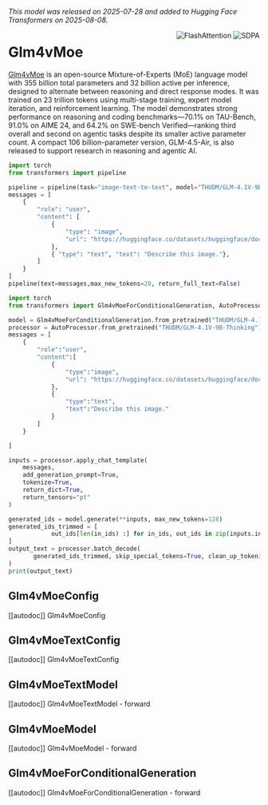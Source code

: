 <!--Copyright 2025 The ZhipuAI Inc. and The HuggingFace Inc. team. All rights reserved.

Licensed under the Apache License, Version 2.0 (the "License"); you may not use this file except in compliance with
the License. You may obtain a copy of the License at

http://www.apache.org/licenses/LICENSE-2.0

Unless required by applicable law or agreed to in writing, software distributed under the License is distributed on
an "AS IS" BASIS, WITHOUT WARRANTIES OR CONDITIONS OF ANY KIND, either express or implied. See the License for the
specific language governing permissions and limitations under the License.

⚠️ Note that this file is in Markdown but contain specific syntax for our doc-builder (similar to MDX) that may not be
rendered properly in your Markdown viewer.

-->
*This model was released on 2025-07-28 and added to Hugging Face Transformers on 2025-08-08.*

<div style="float: right;">
    <div class="flex flex-wrap space-x-1">
        <img alt="FlashAttention" src="https://img.shields.io/badge/%E2%9A%A1%EF%B8%8E%20FlashAttention-eae0c8?style=flat">
        <img alt="SDPA" src="https://img.shields.io/badge/SDPA-DE3412?style=flat&logo=pytorch&logoColor=white">
    </div>
</div>

# Glm4vMoe

[Glm4vMoe](https://huggingface.co/papers/2508.06471) is an open-source Mixture-of-Experts (MoE) language model with 355 billion total parameters and 32 billion active per inference, designed to alternate between reasoning and direct response modes. It was trained on 23 trillion tokens using multi-stage training, expert model iteration, and reinforcement learning. The model demonstrates strong performance on reasoning and coding benchmarks—70.1% on TAU-Bench, 91.0% on AIME 24, and 64.2% on SWE-bench Verified—ranking third overall and second on agentic tasks despite its smaller active parameter count. A compact 106 billion-parameter version, GLM-4.5-Air, is also released to support research in reasoning and agentic AI.

<hfoptions id="usage">
<hfoption id="Pipeline">

```py
import torch
from transformers import pipeline

pipeline = pipeline(task="image-text-to-text", model="THUDM/GLM-4.1V-9B-Thinking", dtype="auto")
messages = [
    {
        "role": "user",
        "content": [
            {
                "type": "image",
                "url": "https://huggingface.co/datasets/huggingface/documentation-images/resolve/main/pipeline-cat-chonk.jpeg",
            },
            { "type": "text", "text": "Describe this image."},
        ]
    }
]
pipeline(text=messages,max_new_tokens=20, return_full_text=False)
```

</hfoption>
<hfoption id="Glm4vMoeForConditionalGeneration">

```py
import torch
from transformers import Glm4vMoeForConditionalGeneration, AutoProcessor

model = Glm4vMoeForConditionalGeneration.from_pretrained("THUDM/GLM-4.1V-9B-Thinking", dtype="auto")
processor = AutoProcessor.from_pretrained("THUDM/GLM-4.1V-9B-Thinking")
messages = [
    {
        "role":"user",
        "content":[
            {
                "type":"image",
                "url": "https://huggingface.co/datasets/huggingface/documentation-images/resolve/main/pipeline-cat-chonk.jpeg"
            },
            {
                "type":"text",
                "text":"Describe this image."
            }
        ]
    }

]

inputs = processor.apply_chat_template(
    messages,
    add_generation_prompt=True,
    tokenize=True,
    return_dict=True,
    return_tensors="pt"
)

generated_ids = model.generate(**inputs, max_new_tokens=128)
generated_ids_trimmed = [
            out_ids[len(in_ids) :] for in_ids, out_ids in zip(inputs.input_ids, generated_ids)
]
output_text = processor.batch_decode(
       generated_ids_trimmed, skip_special_tokens=True, clean_up_tokenization_spaces=False
)
print(output_text)
```

</hfoption>
</hfoptions>

## Glm4vMoeConfig

[[autodoc]] Glm4vMoeConfig

## Glm4vMoeTextConfig

[[autodoc]] Glm4vMoeTextConfig

## Glm4vMoeTextModel

[[autodoc]] Glm4vMoeTextModel
    - forward

## Glm4vMoeModel

[[autodoc]] Glm4vMoeModel
    - forward

## Glm4vMoeForConditionalGeneration

[[autodoc]] Glm4vMoeForConditionalGeneration
    - forward
